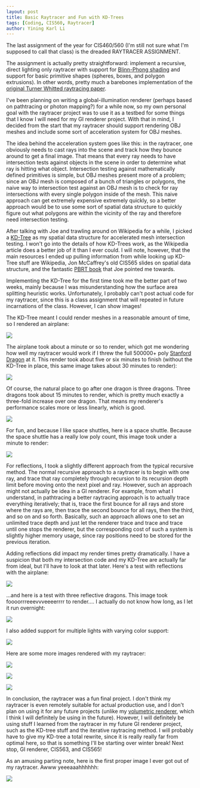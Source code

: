 ```yaml
---
layout: post
title: Basic Raytracer and Fun with KD-Trees
tags: [Coding, CIS560, Raytracer]
author: Yining Karl Li
---
```


The last assignment of the year for CIS460/560 (I'm still not sure what I'm supposed to call that class) is the dreaded RAYTRACER ASSIGNMENT.

The assignment is actually pretty straightforward: implement a recursive, direct lighting only raytracer with support for [Blinn-Phong shading](http://en.wikipedia.org/wiki/Blinn%E2%80%93Phong_shading_model) and support for basic primitive shapes (spheres, boxes, and polygon extrusions). In other words, pretty much a barebones implementation of the [original Turner Whitted raytracing paper](http://dl.acm.org/citation.cfm?id=358882).

I've been planning on writing a global-illumination renderer (perhaps based on pathtracing or photon mapping?) for a while now, so my own personal goal with the raytracer project was to use it as a testbed for some things that I know I will need for my GI renderer project. With that in mind, I decided from the start that my raytracer should support rendering OBJ meshes and include some sort of acceleration system for OBJ meshes.

The idea behind the acceleration system goes like this: in the raytracer, one obviously needs to cast rays into the scene and track how they bounce around to get a final image. That means that every ray needs to have intersection tests against objects in the scene in order to determine what ray is hitting what object. Intersection testing against mathematically defined primitives is simple, but OBJ meshes present more of a problem; since an OBJ mesh is composed of a bunch of triangles or polygons, the naive way to intersection test against an OBJ mesh is to check for ray intersections with every single polygon inside of the mesh. This naive approach can get extremely expensive extremely quickly, so a better approach would be to use some sort of spatial data structure to quickly figure out what polygons are within the vicinity of the ray and therefore need intersection testing.

After talking with Joe and trawling around on Wikipedia for a while, I picked a [KD-Tree](http://en.wikipedia.org/wiki/K-d_tree) as my spatial data structure for accelerated mesh intersection testing. I won't go into the details of how KD-Trees work, as the Wikipedia article does a better job of it than I ever could. I will note, however, that the main resources I ended up pulling information from while looking up KD-Tree stuff are Wikipedia, Jon McCaffrey's old CIS565 slides on spatial data structure, and the fantastic [PBRT book](http://www.pbrt.org/) that Joe pointed me towards.

Implementing the KD-Tree for the first time took me the better part of two weeks, mainly because I was misunderstanding how the surface area splitting heuristic works. Unfortunately, I probably can't post actual code for my raytracer, since this is a class assignment that will repeated in future incarnations of the class. However, I can show images!

The KD-Tree meant I could render meshes in a reasonable amount of time, so I rendered an airplane:

[![](/content/images/2011/Dec/2.png)](/content/images/2011/Dec/2.png)

The airplane took about a minute or so to render, which got me wondering how well my raytracer would work if I threw the full 500000+ poly [Stanford Dragon](http://en.wikipedia.org/wiki/Stanford_Dragon) at it. This render took about five or six minutes to finish (without the KD-Tree in place, this same image takes about 30 minutes to render):

[![](/content/images/2011/Dec/5.png)](/content/images/2011/Dec/5.png)

Of course, the natural place to go after one dragon is three dragons. Three dragons took about 15 minutes to render, which is pretty much exactly a three-fold increase over one dragon. That means my renderer's performance scales more or less linearly, which is good.

[![](/content/images/2011/Dec/4.png)](/content/images/2011/Dec/4.png)

For fun, and because I like space shuttles, here is a space shuttle. Because the space shuttle has a really low poly count, this image took under a minute to render:

[![](/content/images/2011/Dec/6.png)](/content/images/2011/Dec/6.png)

For reflections, I took a slightly different approach from the typical recursive method. The normal recursive approach to a raytracer is to begin with one ray, and trace that ray completely through recursion to its recursion depth limit before moving onto the next pixel and ray. However, such an approach might not actually be idea in a GI renderer. For example, from what I understand, in pathtracing a better raytracing approach is to actually trace everything iteratively; that is, trace the first bounce for all rays and store where the rays are, then trace the second bounce for all rays, then the third, and so on and so forth. Basically, such an approach allows one to set an unlimited trace depth and just let the renderer trace and trace and trace until one stops the renderer, but the corresponding cost of such a system is slightly higher memory usage, since ray positions need to be stored for the previous iteration.

Adding reflections did impact my render times pretty dramatically. I have a suspicion that both my intersection code and my KD-Tree are actually far from ideal, but I'll have to look at that later. Here's a test with reflections with the airplane:

[![](/content/images/2011/Dec/0.png)](/content/images/2011/Dec/0.png)

...and here is a test with three reflective dragons. This image took foooorrreeevvveeeerrrr to render.... I actually do not know how long, as I let it run overnight:

[![](/content/images/2011/Dec/render_test.png)](/content/images/2011/Dec/render_test.png)

I also added support for multiple lights with varying color support:

[![](/content/images/2011/Dec/1.png)](/content/images/2011/Dec/1.png)

Here are some more images rendered with my raytracer:

[![](/content/images/2011/Dec/7.png)](/content/images/2011/Dec/7.png)

[![](/content/images/2011/Dec/3.png)](/content/images/2011/Dec/3.png)

[![](/content/images/2011/Dec/render_test1.png)](/content/images/2011/Dec/render_test1.png)

In conclusion, the raytracer was a fun final project. I don't think my raytracer is even remotely suitable for actual production use, and I don't plan on using it for any future projects (unlike my [volumetric renderer](http://yiningkarlli.blogspot.com/2011/10/volumetric-renderer-for-rendering.html), which I think I will definitely be using in the future). However, I will definitely be using stuff I learned from the raytracer in my future GI renderer project, such as the KD-tree stuff and the iterative raytracing method. I will probably have to give my KD-tree a total rewrite, since it is really really far from optimal here, so that is something I'll be starting over winter break! Next stop, GI renderer, CIS563, and CIS565!

As an amusing parting note, here is the first proper image I ever got out of my raytracer. Awww yeeeaaahhhhhh:

[![](/content/images/2011/Dec/supersweet_raytraced_image.png)](/content/images/2011/Dec/supersweet_raytraced_image.png)
